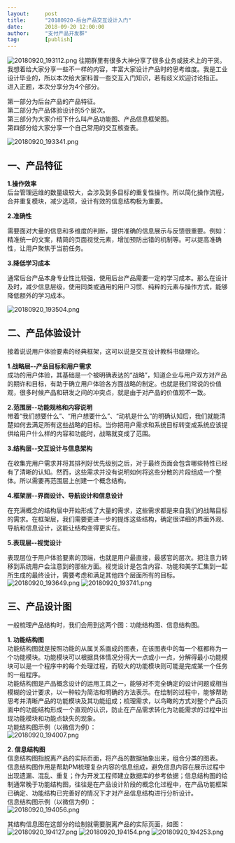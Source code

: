 ```yaml
---  
layout:     post   
title:      "20180920-后台产品交互设计入门"  
date:       2018-09-20 12:00:00  
author:     "支付产品开发群"  
tag:		[publish] 
---
```


![20180920_193112.png](http://static.cocolian.cn/img/20180920_193112.png)
往期群里有很多大神分享了很多业务或技术上的干货。我想着给大家分享一些不一样的内容，丰富大家设计产品时的思考维度。我是工业设计毕业的，所以本次给大家科普一些交互入门知识，若有歧义欢迎讨论指正。      
进入正题，本次分享分为4个部分。   

第一部分为后台产品的产品特征。   
第二部分为产品体验设计的5个层次。   
第三部分为大家介绍下什么叫产品功能图、产品信息框架图。   
第四部分给大家分享一个自己常用的交互核查表。      

![20180920_193341.png](http://static.cocolian.cn/img/20180920_193341.png)

## 一、产品特征
   
**1.操作效率**   
后台管理运维的数量级较大，会涉及到多目标的重复性操作。所以简化操作流程，合并重复模块，减少选项，设计有效的信息结构极为重要。   

**2.准确性**   
   
需要面对大量的信息和多维度的判断，提供准确的信息展示与反馈很重要。例如：精准统一的文案，精简的页面视觉元素，增加预防出错的机制等。可以提高准确性，让用户聚焦于当前任务。   

**3.降低学习成本**

通常后台产品本身专业性比较强，使用后台产品需要一定的学习成本。那么在设计及时，减少信息层级，使用同类或通用的用户习惯、纯粹的元素与操作方式，能够降低额外的学习成本。      

![20180920_193504.png](http://static.cocolian.cn/img/20180920_193504.png)  

## 二、产品体验设计

接着说说用户体验要素的经典框架，这可以说是交互设计教科书级理论。   

**1.战略层--产品目标和用户需求**     
成功的用户体验，其基础是一个被明确表达的“战略”，知道企业与用户双方对产品的期许和目标，有助于确立用户体验各方面战略的制定。也就是我们常说的价值观，很多时候产品和研发之间的冲突点，就是由于对产品的价值观不一致。   

**2.范围层--功能规格和内容说明**    
带着“我们想要什么”、“用户想要什么”、“动机是什么”的明确认知后，我们就能清楚如何去满足所有这些战略的目标。当你把用户需求和系统目标转变成系统应该提供给用户什么样的内容和功能时，战略就变成了范围。   

**3.结构层--交互设计与信息架构**    

在收集完用户需求并将其排列好优先级别之后，对于最终页面会包含哪些特性已经有了清晰的认知。然而，这些需求并没有说明如何将这些分散的片段组成一个整体。所以需要再范围层上创建一个概念结构。   

**4.框架层--界面设计、导航设计和信息设计**   
  
在充满概念的结构层中开始形成了大量的需求，这些需求都是来自我们的战略目标的需求。在框架层，我们需要更进一步的提炼这些结构，确定很详细的界面外观、导航和信息设计，这能让结构变得更实在。   

**5.表现层--视觉设计**    

表现层位于用户体验要素的顶端，也就是用户最直接，最感官的层次。把注意力转移到系统用户会注意到的那些方面。视觉设计是包含内容、功能和美学汇集到一起所生成的最终设计，需要考虑和满足其他四个层面所有的目标。   
![20180920_193649.png](http://static.cocolian.cn/img/20180920_193649.png)
![20180920_193741.png](http://static.cocolian.cn/img/20180920_193741.png)

## 三、产品设计图

一般梳理产品结构时，我们会用到这两个图：功能结构图、信息结构图。   

**1. 功能结构图**     
功能结构图就是按照功能的从属关系画成的图表，在该图表中的每一个框都称为一个功能模块。功能模块可以根据具体情况分得大一点或小一点，分解得最小功能模块可以是一个程序中的每个处理过程，而较大的功能模块则可能是完成某一个任务的一组程序。   
功能结构图是产品概念设计的运用工具之一，能够对不完全确定的设计问题或相当模糊的设计要求，以一种较为简洁和明确的方法表示。在绘制的过程中，能够帮助思考并清晰产品的功能模块及其功能组成；梳理需求，以鸟瞰的方式对整个产品页面中的功能结构形成一个直观的认识，防止在产品需求转化为功能需求的过程中出现功能模块和功能点缺失的现象。   
功能结构图示例（以微信为例）：   
![20180920_194007.png](http://static.cocolian.cn/img/20180920_194007.png)  

**2. 信息结构图**    
信息结构图指脱离产品的实际页面，将产品的数据抽象出来，组合分类的图表。   
信息结构图作用是帮助PM梳理复杂内容的信息组成，避免信息内容在展示过程中出现遗漏、混乱、重复；作为开发工程师建立数据库的参考依据；信息结构图的绘制通常晚于功能结构图，往往是在产品设计阶段的概念化过程中，在产品功能框架已确定、功能结构已完善好的情况下才对产品信息结构进行分析设计。   
信息结构图示例（以微信为例）：   
![20180920_194056.png](http://static.cocolian.cn/img/20180920_194056.png)

其结构信息图在这部分的绘制就需要脱离产品的实际页面，如图：
![20180920_194127.png](http://static.cocolian.cn/img/20180920_194127.png)
![20180920_194154.png](http://static.cocolian.cn/img/20180920_194154.png)
![20180920_194253.png](http://static.cocolian.cn/img/20180920_194253.png)
